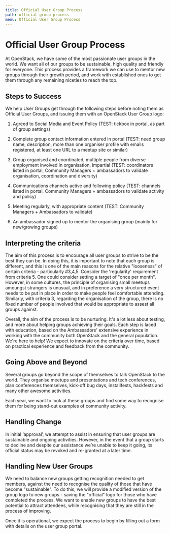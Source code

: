 ```yaml
---
title: Official User Group Process
path: official-group-process
menu: Official User Group Process
---
```



Official User Group Process
=============================================

At OpenStack, we have some of the most passionate user groups in the world.
We want all of our groups to be sustainable, high quality and friendly for
 everyone. This process provides a framework we can use to mentor new groups
through their growth period, and work with established ones to get them through
any remaining niceties to reach the top.

Steps to Success
----------------

We help User Groups get through the following steps before noting them as
Official User Groups, and issuing them with an OpenStack User Group logo:

1.    Agreed to Social Media and Event Policy (TEST: tickbox in portal, as part of group settings)

2.    Complete group contact information entered in portal (TEST: need group name, description, more than one organiser profile with emails registered, at least one URL to a meetup site or similar)

3.    Group organised and coordinated, multiple people from diverse employment involved in organisation, impartial (TEST: coordinators listed in portal, Community Managers + ambassadors to validate organisation, coordination and diversity)

4.    Communications channels active and following policy (TEST: channels listed in portal, Community Managers + ambassadors to validate activity and policy)

5.    Meeting regularly, with appropriate content (TEST: Community Managers + Ambassadors to validate)

6.    An ambassador signed up to mentor the organising group (mainly for new/growing groups)

Interpreting the criteria
-------------------------

The aim of this process is to encourage all user groups to strive to be the
 best they can be. In doing this, it is important to note that each group is
 different, and this is one of the main reasons for the relative "looseness"
 of certain criteria - particularly #3,4,5. Consider the 'regularity'
 requirement from criteria 5. One could consider setting a target of
 "once per month". However, in some cultures, the principle of organising
 small meetups amoungst strangers is unusual, and in preference a very
 structured event needs to be put in place in order to make people feel
 comfortable attending. Similarly, with criteria 3, regarding the organisation
 of the group, there is no fixed number of people involved that would be
appropriate to assest all groups against.

Overall, the aim of the process is to be nurturing. It's a lot less about
 testing, and more about helping groups achieving their goals. Each step is
 laced with education, based on the Ambassadors' extensive experience in working
 with the community both OpenStack and the general population. We're here to
 help! We expect to innovate on the criteria over time, based on practical
 experience and feedback from the community.




Going Above and Beyond
----------------------
Several groups go beyond the scope of themselves to talk OpenStack to the
 world. They organise meetups and presentations and tech conferences, plan
 conferences themselves, kick-off bug days, installfests, hackfests and many
 other awesome activities.

Each year, we want to look at these groups and find some way to recognise them
 for being stand-out examples of community activity.

Handling Change
---------------
In initial ‘approval’, we attempt to assist in ensuring that user groups are
 sustainable and ongoing activities. However, in the event that a group starts
 to decline and despite our assistance we’re unable to keep it going, its official
 status may be revoked and re-granted at a later time.

Handling New User Groups
------------------------
We need to  balance new groups getting recognition needed to get members,
 against the need to recognise the quality of those that have become
 "sustainable". To do this, we will provide a modified version of the group
 logo to new groups - saving the "official" logo for those who have
 completed the process. We want to enable new groups to have the best
 potential to attract attendees, while recognising that they are still
 in the process of improving.

Once it is operational, we expect the process to begin by filling out a form
 with details on the user group portal.

